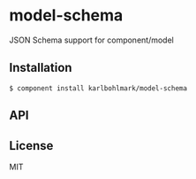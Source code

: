 
# model-schema

  JSON Schema support for component/model

## Installation

    $ component install karlbohlmark/model-schema

## API

   

## License

  MIT
